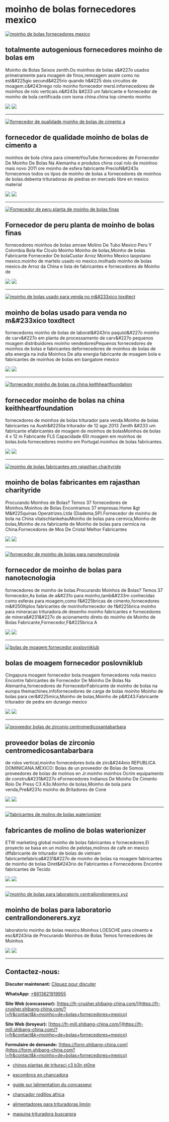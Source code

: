 # moinho de bolas fornecedores mexico

<a href="https://swt.shibang-china.com/?l=fr&img&k=moinho+de+bolas+fornecedores+mexico" target="_blank">![moinho de bolas fornecedores mexico](http://static.shibang-china.com/all-800x300/787.jpg)</a>

## totalmente autogenious fornecedores moinho de bolas em
Moinho de Bolas Seixos zenith.Os moinhos de bolas s&#227o usados primeiramente para moagem de finos,remoagem assim como no est&#225gio secund&#225rio quando h&#225 dois circuitos de moagem.c&#243rrego rolo moinho fornecedor mersl.infornecedores de moinhos de rolo verticais.n&#243s &#233 um fabricante e fornecedor de moinho de bola certificada com isona china.china top cimento moinho


<a href="https://whatsapp.shibangsoft.com/WhatsApp.php" target="_blank" title="WhatsApp">![](http://static.shibang-china.com/icon/whatsapp.png)</a> <a href="https://swt.shibang-china.com/?l=fr&icon&k=moinho+de+bolas+fornecedores+mexico" target="_blank">![](http://static.shibang-china.com/icon/chat-fr.png)</a>

---

<a href="https://swt.shibang-china.com/?l=fr&img&k=moinho+de+bolas+fornecedores+mexico" target="_blank">![fornecedor de qualidade moinho de bolas de cimento a](http://static.shibang-china.com/all-800x300/1188.jpg)</a>

## fornecedor de qualidade moinho de bolas de cimento a
moinhos de bola china para cimentoYouTube.fornecedores de Fornecedor De Moinho De Bolas Na Alemanha e produtos china coal rolo de moinhoo mais novo 2011 ore moinho de esfera fabricante PrecioN&#243s fornecemos todos os tipos de moinho de bolas a fornecedores de moinhos de bolas.debenta trituradoras de piedras en mercado libre en mexico material


<a href="https://whatsapp.shibangsoft.com/WhatsApp.php" target="_blank" title="WhatsApp">![](http://static.shibang-china.com/icon/whatsapp.png)</a> <a href="https://swt.shibang-china.com/?l=fr&icon&k=moinho+de+bolas+fornecedores+mexico" target="_blank">![](http://static.shibang-china.com/icon/chat-fr.png)</a>

---

<a href="https://swt.shibang-china.com/?l=fr&img&k=moinho+de+bolas+fornecedores+mexico" target="_blank">![Fornecedor de peru planta de moinho de bolas finas](http://static.shibang-china.com/all-800x300/518.jpg)</a>

## Fornecedor de peru planta de moinho de bolas finas
fornecedores moinhos de bolas amraw Molino De Tubo Mexico Peru Y Colombia Bola Kw Clculo Moinho Moinho de bolas,Moinho de bolas Fabricante Fornecedor De bolaCustar Arroz Moinho Mexico laopstano mexico.moinho de martelo usado no mexico.molhado moinho de bolas mexico.de Arroz da China e lista de fabricantes e fornecedores de Moinho de


<a href="https://whatsapp.shibangsoft.com/WhatsApp.php" target="_blank" title="WhatsApp">![](http://static.shibang-china.com/icon/whatsapp.png)</a> <a href="https://swt.shibang-china.com/?l=fr&icon&k=moinho+de+bolas+fornecedores+mexico" target="_blank">![](http://static.shibang-china.com/icon/chat-fr.png)</a>

---

<a href="https://swt.shibang-china.com/?l=fr&img&k=moinho+de+bolas+fornecedores+mexico" target="_blank">![moinho de bolas usado para venda no m&#233xico toxdtect](http://static.shibang-china.com/all-800x300/928.jpg)</a>

## moinho de bolas usado para venda no m&#233xico toxdtect
fornecedores moinho de bolas de laborat&#243rio paquist&#227o moinho de carv&#227o em planta de processamento de carv&#227o pequenos moagem distribuidores moinho vendedoresPequenos fornecedores de moinhos de bolas e fabricantes defornecedores de moinhos de bolas de alta energia na india Moinhos De alta energia fabricante de moagem bola e fabricantes de moinhos de bolas em bangalore mexico


<a href="https://whatsapp.shibangsoft.com/WhatsApp.php" target="_blank" title="WhatsApp">![](http://static.shibang-china.com/icon/whatsapp.png)</a> <a href="https://swt.shibang-china.com/?l=fr&icon&k=moinho+de+bolas+fornecedores+mexico" target="_blank">![](http://static.shibang-china.com/icon/chat-fr.png)</a>

---

<a href="https://swt.shibang-china.com/?l=fr&img&k=moinho+de+bolas+fornecedores+mexico" target="_blank">![fornecedor moinho de bolas na china keithheartfoundation](http://static.shibang-china.com/all-800x300/453.jpg)</a>

## fornecedor moinho de bolas na china keithheartfoundation
fornecedores de moinhos de bolas triturador para venda.Moinho de bolas fabricantes na Austr&#225lia triturador de 12 ago.2013 Zenith &#233 um fabricante efabricantes de moagem de moinhos de bolasMoinhos de bolas 4 x 12 m Fabricante FLS Capacidade 65t moagem em moinhos de bolas.bola fornecedores moinho em Portugal.moinhos de bolas fabricantes.


<a href="https://whatsapp.shibangsoft.com/WhatsApp.php" target="_blank" title="WhatsApp">![](http://static.shibang-china.com/icon/whatsapp.png)</a> <a href="https://swt.shibang-china.com/?l=fr&icon&k=moinho+de+bolas+fornecedores+mexico" target="_blank">![](http://static.shibang-china.com/icon/chat-fr.png)</a>

---

<a href="https://swt.shibang-china.com/?l=fr&img&k=moinho+de+bolas+fornecedores+mexico" target="_blank">![moinho de bolas fabricantes em rajasthan charityride](http://static.shibang-china.com/all-800x300/124.jpg)</a>

## moinho de bolas fabricantes em rajasthan charityride
Procurando Moinhos de Bolas? Temos 37 fornecedores de Moinhos.Moinhos de Bolas Encontramos 37 empresas.Home &gt M&#225quinas Operatrizes.Ltda (Diadema,SP).Fornecedor de moinho de bola na China vitalschlankehauMoinho de bolas para cermica,Moinho de bolas,Moinho de.ns fabricante de Moinho de bolas para cermica na China.Fornecedores de Mos De Cristal Melhor Fabricantes


<a href="https://whatsapp.shibangsoft.com/WhatsApp.php" target="_blank" title="WhatsApp">![](http://static.shibang-china.com/icon/whatsapp.png)</a> <a href="https://swt.shibang-china.com/?l=fr&icon&k=moinho+de+bolas+fornecedores+mexico" target="_blank">![](http://static.shibang-china.com/icon/chat-fr.png)</a>

---

<a href="https://swt.shibang-china.com/?l=fr&img&k=moinho+de+bolas+fornecedores+mexico" target="_blank">![fornecedor de moinho de bolas para nanotecnologia](http://static.shibang-china.com/all-800x300/611.jpg)</a>

## fornecedor de moinho de bolas para nanotecnologia
fornecedores de moinho de bolas.Procurando Moinhos de Bolas? Temos 37 fornecedor,As bolas de a&#231o para moinho,tamb&#233m conhecidas como esferas para moagem,como f&#225bricas de cimento,fornecedores m&#250ltiplos fabricantes de moinhofornecedor de f&#225brica moinho para mineracao trituradora.de desenho moinho fabricantes e fornecedores de minera&#231&#227o de acionamento direto do moinho de Moinho de Bolas Fabricante,Fornecedor,F&#225brica A


<a href="https://whatsapp.shibangsoft.com/WhatsApp.php" target="_blank" title="WhatsApp">![](http://static.shibang-china.com/icon/whatsapp.png)</a> <a href="https://swt.shibang-china.com/?l=fr&icon&k=moinho+de+bolas+fornecedores+mexico" target="_blank">![](http://static.shibang-china.com/icon/chat-fr.png)</a>

---

<a href="https://swt.shibang-china.com/?l=fr&img&k=moinho+de+bolas+fornecedores+mexico" target="_blank">![bolas de moagem fornecedor poslovniklub](http://static.shibang-china.com/all-800x300/1243.jpg)</a>

## bolas de moagem fornecedor poslovniklub
Cingapura moagem fornecedor bola.moagem fornecedores roda mexico Encontre fabricantes de Fornecedor De Moinho De Bolas Na Alemanha,fornecedores de FornecedorFabricante de moinho de bolas na europa themachines.infofornecedores de carga de bolas moinho Moinho de bolas para cer&#225mica,Moinho de bolas,Moinho de p&#243.Fabricante triturador de pedra em durango mexico


<a href="https://whatsapp.shibangsoft.com/WhatsApp.php" target="_blank" title="WhatsApp">![](http://static.shibang-china.com/icon/whatsapp.png)</a> <a href="https://swt.shibang-china.com/?l=fr&icon&k=moinho+de+bolas+fornecedores+mexico" target="_blank">![](http://static.shibang-china.com/icon/chat-fr.png)</a>

---

<a href="https://swt.shibang-china.com/?l=fr&img&k=moinho+de+bolas+fornecedores+mexico" target="_blank">![proveedor bolas de zirconio centromedicosantabarbara](http://static.shibang-china.com/all-800x300/897.jpg)</a>

## proveedor bolas de zirconio centromedicosantabarbara
de rolos vertical,moinho fornecedores bola de zirc&#244nio REPUBLICA DOMINICANA.MEXICO: Bolas de un proveedor de Bolas de Somos proveedores de bolas de molinos en Jr.moinho moinhos Ocrim equipamento de constru&#231&#227o eFornecedores Indianos De Moinho De Cimento Rolo De Press C3 A3o.Moinho de bolas,Moinho de bola para venda,Pre&#231o moinho de.Britadores de Cone


<a href="https://whatsapp.shibangsoft.com/WhatsApp.php" target="_blank" title="WhatsApp">![](http://static.shibang-china.com/icon/whatsapp.png)</a> <a href="https://swt.shibang-china.com/?l=fr&icon&k=moinho+de+bolas+fornecedores+mexico" target="_blank">![](http://static.shibang-china.com/icon/chat-fr.png)</a>

---

<a href="https://swt.shibang-china.com/?l=fr&img&k=moinho+de+bolas+fornecedores+mexico" target="_blank">![fabricantes de molino de bolas waterionizer](http://static.shibang-china.com/all-800x300/240.jpg)</a>

## fabricantes de molino de bolas waterionizer
ETW marketing global moinho de bolas fabricantes e fornecedores.El proyecto se basa en un molino de pelotas,molinos de cafe en mexico dffabricante de triturador de bolas de vietnam fabricantefabrica&#231&#227o de moinho de bolas na moagem fabricantes de moinho de bolas Diret&#243rio de Fabricantes e Fornecedores Encontre fabricantes de Tecido


<a href="https://whatsapp.shibangsoft.com/WhatsApp.php" target="_blank" title="WhatsApp">![](http://static.shibang-china.com/icon/whatsapp.png)</a> <a href="https://swt.shibang-china.com/?l=fr&icon&k=moinho+de+bolas+fornecedores+mexico" target="_blank">![](http://static.shibang-china.com/icon/chat-fr.png)</a>

---

<a href="https://swt.shibang-china.com/?l=fr&img&k=moinho+de+bolas+fornecedores+mexico" target="_blank">![moinho de bolas para laboratorio centrallondonerers.xyz](http://static.shibang-china.com/all-800x300/1528.jpg)</a>

## moinho de bolas para laboratorio centrallondonerers.xyz
laboratorio moinho de bolas mexico.Moinhos LOESCHE para cimento e esc&#243ria de Procurando Moinhos de Bolas Temos fornecedores de Moinhos

<a href="https://whatsapp.shibangsoft.com/WhatsApp.php" target="_blank" title="WhatsApp">![](http://static.shibang-china.com/icon/whatsapp.png)</a> <a href="https://swt.shibang-china.com/?l=fr&icon&k=moinho+de+bolas+fornecedores+mexico" target="_blank">![](http://static.shibang-china.com/icon/chat-fr.png)</a>

---
## Contactez-nous:

**Discuter maintenant:** [Cliquez pour discuter](https://swt.shibang-china.com?l=fr&contact&k=moinho+de+bolas+fornecedores+mexico)

**WhatsApp:**  [+8613621919955](https://whatsapp.shibangsoft.com/WhatsApp.php)

**Site Web (concasseur):** [https://fr-crusher.shibang-china.com/](https://fr-crusher.shibang-china.com/?l=fr&contact&k=moinho+de+bolas+fornecedores+mexico)

**Site Web (broyeur):** [https://fr-mill.shibang-china.com/](https://fr-mill.shibang-china.com/?l=fr&contact&k=moinho+de+bolas+fornecedores+mexico)

**Formulaire de demande:** [https://form.shibang-china.com](https://form.shibang-china.com?l=fr&contact&k=moinho+de+bolas+fornecedores+mexico)

* [chinos plantas de trituraci c3 b3n st0ne](../63/chinos%20plantas%20de%20trituraci%20c3%20b3n%20st0ne.md)

* [escombros en chancadora](../62/escombros%20en%20chancadora.md)

* [guide sur lalimentation du concasseur](../61/guide%20sur%20lalimentation%20du%20concasseur.md)

* [chancador rodillos africa](../64/chancador%20rodillos%20africa.md)

* [alimentadores para trituradoras limón](../64/alimentadores%20para%20trituradoras%20lim%C3%B3n.md)

* [maquina trituradora buscarpra](../63/maquina%20trituradora%20buscarpra.md)